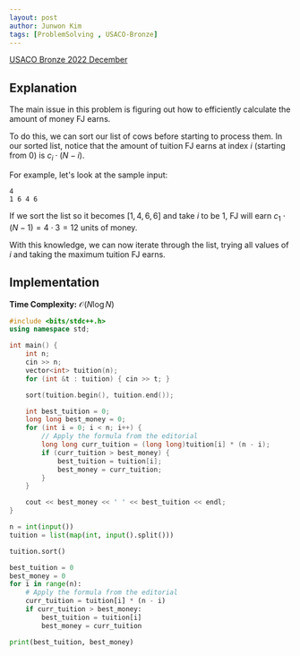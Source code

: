 ```yaml
---
layout: post
author: Junwon Kim
tags: [ProblemSolving , USACO-Bronze]
---
```


[USACO Bronze 2022 December](http://usaco.org/index.php?page=viewproblem&cpid=1251)

## Explanation

The main issue in this problem is figuring out how to efficiently calculate the amount of money FJ earns.

To do this, we can sort our list of cows before starting to process them.
In our sorted list, notice that the amount of tuition FJ earns at index $i$ (starting from 0) is $c_i \cdot (N-i)$.

For example, let's look at the sample input:
```
4
1 6 4 6
```

If we sort the list so it becomes $[1, 4, 6, 6]$ and take $i$ to be $1$, FJ will earn $c_1 \cdot (N-1)=4 \cdot 3=12$ units of money.

With this knowledge, we can now iterate through the list, trying all values of $i$ and taking the maximum tuition FJ earns.

## Implementation

**Time Complexity:** $\mathcal{O}(N \log N)$

<LanguageSection>
<CPPSection>

```cpp
#include <bits/stdc++.h>
using namespace std;

int main() {
	int n;
	cin >> n;
	vector<int> tuition(n);
	for (int &t : tuition) { cin >> t; }

	sort(tuition.begin(), tuition.end());

	int best_tuition = 0;
	long long best_money = 0;
	for (int i = 0; i < n; i++) {
		// Apply the formula from the editorial
		long long curr_tuition = (long long)tuition[i] * (n - i);
		if (curr_tuition > best_money) {
			best_tuition = tuition[i];
			best_money = curr_tuition;
		}
	}

	cout << best_money << ' ' << best_tuition << endl;
}
```

</CPPSection>

<PySection>

```py
n = int(input())
tuition = list(map(int, input().split()))

tuition.sort()

best_tuition = 0
best_money = 0
for i in range(n):
	# Apply the formula from the editorial
	curr_tuition = tuition[i] * (n - i)
	if curr_tuition > best_money:
		best_tuition = tuition[i]
		best_money = curr_tuition

print(best_tuition, best_money)
```

</PySection>

</LanguageSection>